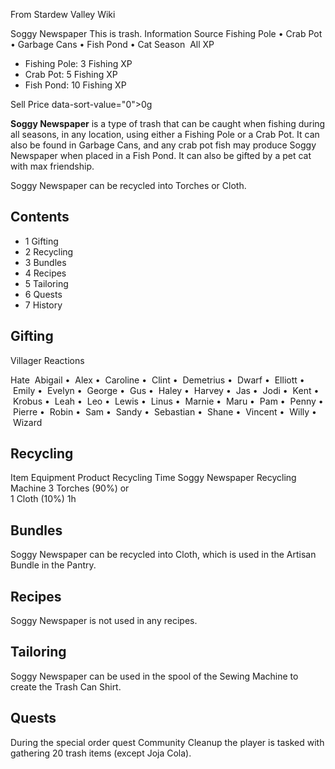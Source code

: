 From Stardew Valley Wiki

Soggy Newspaper This is trash. Information Source Fishing Pole • Crab Pot • Garbage Cans • Fish Pond • Cat Season  All XP

- Fishing Pole: 3 Fishing XP
- Crab Pot: 5 Fishing XP
- Fish Pond: 10 Fishing XP

Sell Price data-sort-value="0"&gt;0g

**Soggy Newspaper** is a type of trash that can be caught when fishing during all seasons, in any location, using either a Fishing Pole or a Crab Pot. It can also be found in Garbage Cans, and any crab pot fish may produce Soggy Newspaper when placed in a Fish Pond. It can also be gifted by a pet cat with max friendship.

Soggy Newspaper can be recycled into Torches or Cloth.

## Contents

- 1 Gifting
- 2 Recycling
- 3 Bundles
- 4 Recipes
- 5 Tailoring
- 6 Quests
- 7 History

## Gifting

Villager Reactions

Hate  Abigail •  Alex •  Caroline •  Clint •  Demetrius •  Dwarf •  Elliott •  Emily •  Evelyn •  George •  Gus •  Haley •  Harvey •  Jas •  Jodi •  Kent •  Krobus •  Leah •  Leo •  Lewis •  Linus •  Marnie •  Maru •  Pam •  Penny •  Pierre •  Robin •  Sam •  Sandy •  Sebastian •  Shane •  Vincent •  Willy •  Wizard

## Recycling

Item Equipment Product Recycling Time Soggy Newspaper Recycling Machine 3 Torches (90%) or  
1 Cloth (10%) 1h

## Bundles

Soggy Newspaper can be recycled into Cloth, which is used in the Artisan Bundle in the Pantry.

## Recipes

Soggy Newspaper is not used in any recipes.

## Tailoring

Soggy Newspaper can be used in the spool of the Sewing Machine to create the Trash Can Shirt.

## Quests

During the special order quest Community Cleanup the player is tasked with gathering 20 trash items (except Joja Cola).